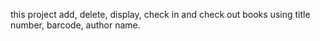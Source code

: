 this project add, delete, display, check in and check out books using title number, barcode, author name. 
